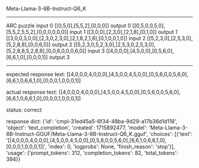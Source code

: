 Meta-Llama-3-8B-Instruct-Q6_K

---

ARC puzzle
input 0
[[0,5,0],[5,5,2],[0,0,0]]
output 0
[[0,5,0,0,5,0],[5,5,2,5,5,2],[0,0,0,0,0,0]]
input 1
[[3,0,0],[2,3,0],[2,1,8],[0,1,0]]
output 1
[[3,0,0,3,0,0],[2,3,0,2,3,0],[2,1,8,2,1,8],[0,1,0,0,1,0]]
input 2
[[5,2,3,0],[2,5,3,0],[5,2,8,8],[0,0,6,0]]
output 2
[[5,2,3,0,5,2,3,0],[2,5,3,0,2,5,3,0],[5,2,8,8,5,2,8,8],[0,0,6,0,0,0,6,0]]
input 3
[[4,0,0,0],[4,5,0,0],[0,5,6,0],[6,6,1,0],[0,0,0,1]]
output 3

---

expected response text:
[[4,0,0,0,4,0,0,0],[4,5,0,0,4,5,0,0],[0,5,6,0,0,5,6,0],[6,6,1,0,6,6,1,0],[0,0,0,1,0,0,0,1]]

actual response text:
[[4,0,0,0,4,0,0,0],[4,5,0,0,4,5,0,0],[0,5,6,0,0,5,6,0],[6,6,1,0,6,6,1,0],[0,0,0,1,0,0,0,1]]

status: correct

response dict:
{'id': 'cmpl-31ed45a5-6f34-48ba-9d29-a17b36d1d118', 'object': 'text_completion', 'created': 1715892477, 'model': 'Meta-Llama-3-8B-Instruct-GGUF/Meta-Llama-3-8B-Instruct-Q6_K.gguf', 'choices': [{'text': '[[4,0,0,0,4,0,0,0],[4,5,0,0,4,5,0,0],[0,5,6,0,0,5,6,0],[6,6,1,0,6,6,1,0],[0,0,0,1,0,0,0,1]]', 'index': 0, 'logprobs': None, 'finish_reason': 'stop'}], 'usage': {'prompt_tokens': 312, 'completion_tokens': 82, 'total_tokens': 394}}

